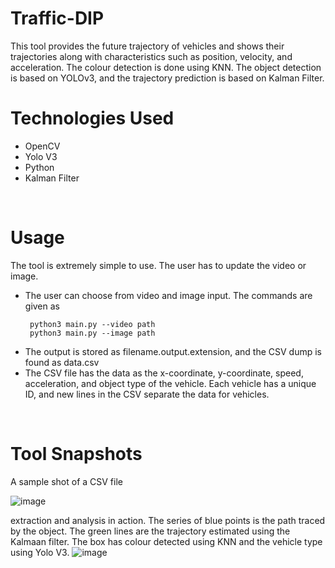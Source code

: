 # Traffic-DIP
This tool provides the future trajectory of vehicles and shows their trajectories along with characteristics such as position, velocity, and acceleration. The colour detection is done using KNN. The object detection is based on YOLOv3, and the trajectory prediction is based on Kalman Filter.
<br>
<h1>Technologies Used</h1>
<ul>
  <li>OpenCV</li>
  <li>Yolo V3</li>
  <li>Python</li>
  <li>Kalman Filter </li>
</ul>
<br>
<h1>Usage</h1>
The tool is extremely simple to use. The user has to update the video or image.
<p>
 <ul>
   <li>The user can choose from video and image input. The commands are given as 
     
     python3 main.py --video path 
     python3 main.py --image path
     
   </li>
    <li>
      The output is stored as filename.output.extension, and the CSV dump is found as data.csv
   </li>
   
   <li>
The CSV file has the data as the x-coordinate, y-coordinate, speed, acceleration, and object type of the vehicle. Each vehicle has a unique ID, and new lines in the CSV separate the data for vehicles.
   </li>
  </ul>
  </p>
<br>
<h1>Tool Snapshots</h1>
A sample shot of a CSV file

![image](https://github.com/ShisuiMadara/VISCAL-data/assets/77777434/049c0fa4-aab7-4ac4-9d69-ccd097201867)

extraction and analysis in action. The series of blue points is the path traced by the object. The green lines are the trajectory estimated using the Kalmaan filter. The box has colour detected using KNN and the vehicle type using Yolo V3.
![image](https://github.com/ShisuiMadara/VISCAL-data/assets/77777434/5bb5e9a9-f997-4fe9-96df-51c07f651106)
